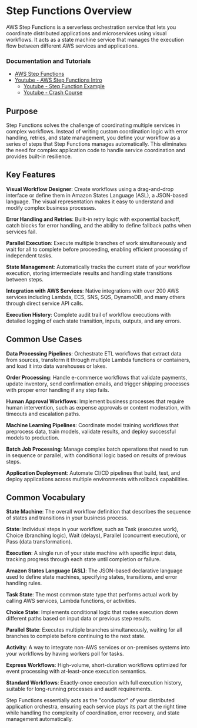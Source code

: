 # Step Functions Overview
AWS Step Functions is a serverless orchestration service that lets you coordinate distributed applications and microservices using visual workflows. It acts as a state machine service that manages the execution flow between different AWS services and applications.

### Documentation and Tutorials
- [AWS Step Functions](https://aws.amazon.com/step-functions/)
- [Youtube - AWS Step Functions Intro](https://www.youtube.com/watch?v=QXh2WF1EJvs)
  - [Youtube - Step Function Example](https://www.youtube.com/watch?v=CVTpXi8Hx1c)
  - [Youtube - Crash Course](https://www.youtube.com/watch?v=jXxKRd_9nC0)

## Purpose

Step Functions solves the challenge of coordinating multiple services in complex workflows. Instead of writing custom coordination logic with error handling, retries, and state management, you define your workflow as a series of steps that Step Functions manages automatically. This eliminates the need for complex application code to handle service coordination and provides built-in resilience.

## Key Features

**Visual Workflow Designer**: Create workflows using a drag-and-drop interface or define them in Amazon States Language (ASL), a JSON-based language. The visual representation makes it easy to understand and modify complex business processes.

**Error Handling and Retries**: Built-in retry logic with exponential backoff, catch blocks for error handling, and the ability to define fallback paths when services fail.

**Parallel Execution**: Execute multiple branches of work simultaneously and wait for all to complete before proceeding, enabling efficient processing of independent tasks.

**State Management**: Automatically tracks the current state of your workflow execution, storing intermediate results and handling state transitions between steps.

**Integration with AWS Services**: Native integrations with over 200 AWS services including Lambda, ECS, SNS, SQS, DynamoDB, and many others through direct service API calls.

**Execution History**: Complete audit trail of workflow executions with detailed logging of each state transition, inputs, outputs, and any errors.

## Common Use Cases

**Data Processing Pipelines**: Orchestrate ETL workflows that extract data from sources, transform it through multiple Lambda functions or containers, and load it into data warehouses or lakes.

**Order Processing**: Handle e-commerce workflows that validate payments, update inventory, send confirmation emails, and trigger shipping processes with proper error handling if any step fails.

**Human Approval Workflows**: Implement business processes that require human intervention, such as expense approvals or content moderation, with timeouts and escalation paths.

**Machine Learning Pipelines**: Coordinate model training workflows that preprocess data, train models, validate results, and deploy successful models to production.

**Batch Job Processing**: Manage complex batch operations that need to run in sequence or parallel, with conditional logic based on results of previous steps.

**Application Deployment**: Automate CI/CD pipelines that build, test, and deploy applications across multiple environments with rollback capabilities.

## Common Vocabulary

**State Machine**: The overall workflow definition that describes the sequence of states and transitions in your business process.

**State**: Individual steps in your workflow, such as Task (executes work), Choice (branching logic), Wait (delays), Parallel (concurrent execution), or Pass (data transformation).

**Execution**: A single run of your state machine with specific input data, tracking progress through each state until completion or failure.

**Amazon States Language (ASL)**: The JSON-based declarative language used to define state machines, specifying states, transitions, and error handling rules.

**Task State**: The most common state type that performs actual work by calling AWS services, Lambda functions, or activities.

**Choice State**: Implements conditional logic that routes execution down different paths based on input data or previous step results.

**Parallel State**: Executes multiple branches simultaneously, waiting for all branches to complete before continuing to the next state.

**Activity**: A way to integrate non-AWS services or on-premises systems into your workflows by having workers poll for tasks.

**Express Workflows**: High-volume, short-duration workflows optimized for event processing with at-least-once execution semantics.

**Standard Workflows**: Exactly-once execution with full execution history, suitable for long-running processes and audit requirements.

Step Functions essentially acts as the "conductor" of your distributed application orchestra, ensuring each service plays its part at the right time while handling the complexity of coordination, error recovery, and state management automatically.
